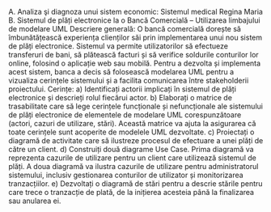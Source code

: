 A. Analiza şi diagnoza unui sistem economic: Sistemul medical Regina Maria
B. Sistemul de plăți electronice la o Bancă Comercială – Utilizarea limbajului de modelare UML
Descriere generală:
O bancă comercială dorește să îmbunătățească experiența clienților săi prin
implementarea unui nou sistem de plăți electronice. Sistemul va permite utilizatorilor să
efectueze transferuri de bani, să plătească facturi și să verifice soldurile conturilor lor online,
folosind o aplicație web sau mobilă. Pentru a dezvolta și implementa acest sistem, banca a decis
să folosească modelarea UML pentru a vizualiza cerințele sistemului și a facilita comunicarea
între stakeholderii proiectului.
Cerințe:
a) Identificați actorii implicați în sistemul de plăți electronice și descrieți rolul fiecărui
actor.
b) Elaborați o matrice de trasabilitate care să lege cerințele funcționale și nefuncționale ale
sistemului de plăți electronice de elementele de modelare UML corespunzătoare (actori,
cazuri de utilizare, stări). Această matrice va ajuta la asigurarea că toate cerințele sunt
acoperite de modelele UML dezvoltate.
c) Proiectați o diagramă de activitate care să ilustreze procesul de efectuare a unei plăți de
către un client.
d) Construiți două diagrame Use Case. Prima diagramă va reprezenta cazurile de utilizare
pentru un client care utilizează sistemul de plăți. A doua diagramă va ilustra cazurile de
utilizare pentru administratorul sistemului, inclusiv gestionarea conturilor de utilizator
și monitorizarea tranzacțiilor.
e) Dezvoltați o diagramă de stări pentru a descrie stările pentru care trece o tranzacție de
plată, de la inițierea acesteia până la finalizarea sau anularea ei.
